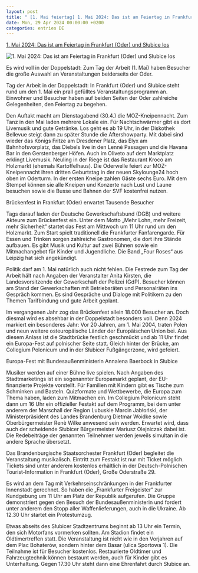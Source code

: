 ```yaml
---
layout: post
title: " [1. Mai feiertag] 1. Mai 2024: Das ist am Feiertag in Frankfurt (Oder) und Słubice los"
date: Mon, 29 Apr 2024 00:00:00 +0200
categories: entries DE
---
```

[1. Mai 2024: Das ist am Feiertag in Frankfurt (Oder) und Słubice los](https://www.moz.de/lokales/frankfurt-oder/1-mai-2024-das-ist-am-feiertag-in-frankfurt-oder-und-subice-los-73679227.html)

![1. Mai 2024: Das ist am Feiertag in Frankfurt (Oder) und Słubice los](https://www.moz.de/imgs/38/1/3/2/1/8/9/9/6/1/tok_c833410a0dd2331c8c0babc4c2d86265/w1200_h675_x750_y422_LD_S6e9K1lMrg-I.jpg-b0f5270babd78eaa.jpeg)

Es wird voll in der Doppelstadt: Zum Tag der Arbeit (1. Mai) haben Besucher die große Auswahl an Veranstaltungen beiderseits der Oder.

Tag der Arbeit in der Doppelstadt: In Frankfurt (Oder) und Słubice steht rund um den 1. Mai ein prall gefülltes Veranstaltungsprogramm an. Einwohner und Besucher haben auf beiden Seiten der Oder zahlreiche Gelegenheiten, den Feiertag zu begehen.

Den Auftakt macht am Dienstagabend (30.4.) die MOZ-Kneipennacht. Zum Tanz in den Mai laden mehrere Lokale ein. Für Nachtschwärmer gibt es dort Livemusik und gute Getränke. Los geht es ab 19 Uhr, in der Diskothek Bellevue steigt dann zu später Stunde die Aftershowparty. Mit dabei sind wieder das Königs Fritze am Dresdener Platz, das Elyx am Bahnhofsvorplatz, das Diebels live in den Lenné Passagen und die Havana Bar in den Gerstenberger Höfen. Auch im Oliveto auf dem Marktplatz erklingt Livemusik. Neuling in der Riege ist das Restaurant Kroco am Holzmarkt (ehemals Kartoffelhaus). Die Oderwelle feiert zur MOZ-Kneipennacht ihren dritten Geburtstag in der neuen Skylounge24 hoch oben im Oderturm. In der ersten Kneipe zahlen Gäste sechs Euro. Mit dem Stempel können sie alle Kneipen und Konzerte nach Lust und Laune besuchen sowie die Busse und Bahnen der SVF kostenfrei nutzen.

Brückenfest in Frankfurt (Oder) erwartet Tausende Besucher

Tags darauf laden der Deutsche Gewerkschaftsbund (DGB) und weitere Akteure zum Brückenfest ein. Unter dem Motto „Mehr Lohn, mehr Freizeit, mehr Sicherheit“ startet das Fest am Mittwoch um 11 Uhr rund um den Holzmarkt. Zum Start spielt traditionell die Frankfurter Fanfarengarde. Für Essen und Trinken sorgen zahlreiche Gastronomen, die dort ihre Stände aufbauen. Es gibt Musik und Kultur auf zwei Bühnen sowie ein Mitmachangebot für Kinder und Jugendliche. Die Band „Four Roses“ aus Leipzig hat sich angekündigt.

Politik darf am 1. Mai natürlich auch nicht fehlen. Die Festrede zum Tag der Arbeit hält nach Angaben der Veranstalter Anita Kirsten, die Landesvorsitzende der Gewerkschaft der Polizei (GdP). Besucher können am Stand der Gewerkschaften mit Betriebsräten und Personalräten ins Gespräch kommen. Es sind Gespräche und Dialoge mit Politikern zu den Themen Tarifbindung und gute Arbeit geplant.

Im vergangenen Jahr zog das Brückenfest allein 18.000 Besucher an. Doch diesmal wird es absehbar in der Doppelstadt besonders voll. Denn 2024 markiert ein besonderes Jahr: Vor 20 Jahren, am 1. Mai 2004, traten Polen und neun weitere osteuropäische Länder der Europäischen Union bei. Aus diesem Anlass ist die Stadtbrücke festlich geschmückt und ab 11 Uhr findet ein Europa-Fest auf polnischer Seite statt. Gleich hinter der Brücke, am Collegium Polonicum und in der Słubicer Fußgängerzone, wird gefeiert.

Europa-Fest mit Bundesaußenministerin Annalena Baerbock in Słubice

Musiker werden auf einer Bühne live spielen. Nach Angaben des Stadtmarketings ist ein sogenannter Europamarkt geplant, der EU-finanzierte Projekte vorstellt. Für Familien mit Kindern gibt es Tische zum Schminken und Basteln. Quizformate und Wettbewerbe, die Europa zum Thema haben, laden zum Mitmachen ein. Im Collegium Polonicum steht dann um 16 Uhr ein offizieller Festakt auf dem Programm, bei dem unter anderem der Marschall der Region Lubuskie Marcin Jabłoński, der Ministerpräsident des Landes Brandenburg Dietmar Woidke sowie Oberbürgermeister Renè Wilke anwesend sein werden. Erwartet wird, dass auch der scheidende Słubicer Bürgermeister Mariusz Olejniczak dabei ist. Die Redebeiträge der genannten Teilnehmer werden jeweils simultan in die andere Sprache übersetzt.

Das Brandenburgische Staatsorchester Frankfurt (Oder) begleitet die Veranstaltung musikalisch. Eintritt zum Festakt ist nur mit Ticket möglich. Tickets sind unter anderem kostenlos erhältlich in der Deutsch-Polnischen Tourist-Information in Frankfurt (Oder), Große Oderstraße 29.

Es wird an dem Tag mit Verkehrseinschränkungen in der Frankfurter Innenstadt gerechnet. So haben die „Frankfurter Freigeister“ zur Kundgebung um 11 Uhr am Platz der Republik aufgerufen. Die Gruppe demonstriert gegen den Besuch der Bundesaußenministerin und fordert unter anderem den Stopp aller Waffenlieferungen, auch in die Ukraine. Ab 12.30 Uhr startet ein Protestumzug.

Etwas abseits des Słubicer Stadtzentrums beginnt ab 13 Uhr ein Termin, den sich Motorfans vormerken sollten. Am Stadion findet ein Oldtimertreffen statt. Die Veranstaltung ist nicht wie in den Vorjahren auf dem Plac Bohaterów, sondern hinter dem Basar (ulica Sportowa 1). Die Teilnahme ist für Besucher kostenlos. Restaurierte Oldtimer und Fahrzeugtechnik können bestaunt werden, auch für Kinder gibt es Unterhaltung. Gegen 17.30 Uhr steht dann eine Ehrenfahrt durch Słubice an.

